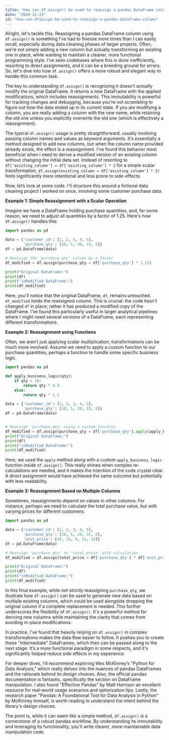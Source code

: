 ```yaml
---
title: "How can df.assign() be used to reassign a pandas DataFrame column?"
date: "2024-12-23"
id: "how-can-dfassign-be-used-to-reassign-a-pandas-dataframe-column"
---
```


Alright, let's tackle this. Reassigning a pandas DataFrame column using `df.assign()` is something I’ve had to finesse more times than I can easily recall, especially during data cleaning phases of larger projects. Often, we’re not simply adding a new column but actually transforming an existing one in place, while wanting to maintain a cleaner, more functional programming style. I’ve seen codebases where this is done inefficiently, resorting to direct assignments, and it can be a breeding ground for errors. So, let's dive into how `df.assign()` offers a more robust and elegant way to handle this common task.

The key to understanding `df.assign()` is recognizing it doesn’t actually modify the original DataFrame. It returns a *new* DataFrame with the applied modifications, which includes reassignments. This immutability is powerful for tracking changes and debugging, because you're not scrambling to figure out how the data ended up in its current state. If you are modifying a column, you are really adding a column with the new name, while retaining the old one unless you explicitly overwrite the old one (which is effectively a reassignment).

The typical `df.assign()` usage is pretty straightforward, usually involving passing column names and values as keyword arguments. It’s essentially a method designed to add new columns, but when the column name provided already exists, the effect is a reassignment. I've found this behavior most beneficial when I need to derive a modified version of an existing column without changing the initial data set. Instead of resorting to `df['existing_column'] = df['existing_column'] * 2` for a simple scalar transformation, `df.assign(existing_column = df['existing_column'] * 2)` feels significantly more intentional and less prone to side-effects.

Now, let’s look at some code. I'll structure this around a fictional data cleaning project I worked on once, involving some customer purchase data.

**Example 1: Simple Reassignment with a Scalar Operation**

Imagine we have a DataFrame holding purchase quantities, and, for some reason, we need to adjust all quantities by a factor of 1.25. Here's how `df.assign()` handles this:

```python
import pandas as pd

data = {'customer_id': [1, 2, 3, 4, 5],
        'purchase_qty': [10, 5, 20, 15, 8]}
df = pd.DataFrame(data)

# Reassign the 'purchase_qty' column by a factor
df_modified = df.assign(purchase_qty = df['purchase_qty'] * 1.25)

print("Original DataFrame:")
print(df)
print("\nModified DataFrame:")
print(df_modified)
```

Here, you'll notice that the original DataFrame, `df`, remains untouched. `df_modified` holds the reassigned column. This is crucial: the code hasn't changed `df` in place; rather it has produced a modified copy of the DataFrame. I’ve found this particularly useful in larger analytical pipelines where I might need several versions of a DataFrame, each representing different transformations.

**Example 2: Reassignment using Functions**

Often, we aren’t just applying scalar multiplication; transformations can be much more involved. Assume we need to apply a custom function to our purchase quantities, perhaps a function to handle some specific business logic.

```python
import pandas as pd

def apply_business_logic(qty):
    if qty > 10:
        return qty * 0.9
    else:
        return qty * 1.1

data = {'customer_id': [1, 2, 3, 4, 5],
        'purchase_qty': [10, 5, 20, 15, 8]}
df = pd.DataFrame(data)


# Reassign 'purchase_qty' using a custom function
df_modified = df.assign(purchase_qty = df['purchase_qty'].apply(apply_business_logic))
print("Original DataFrame:")
print(df)
print("\nModified DataFrame:")
print(df_modified)

```

Here, we used the `apply` method along with a custom `apply_business_logic` function inside `df.assign()`. This really shines when complex re-calculations are needed, and it makes the intention of the code crystal clear. A direct assignment would have achieved the same outcome but potentially with less readability.

**Example 3: Reassignment Based on Multiple Columns**

Sometimes, reassignments depend on values in other columns. For instance, perhaps we need to calculate the total purchase value, but with varying prices for different customers.

```python
import pandas as pd

data = {'customer_id': [1, 2, 3, 4, 5],
        'purchase_qty': [10, 5, 20, 15, 8],
        'unit_price': [10, 15, 8, 12, 14]}
df = pd.DataFrame(data)

# Reassign 'purchase_qty' to 'total_price' with calculation
df_modified = df.assign(total_price = df['purchase_qty'] * df['unit_price'])

print("Original DataFrame:")
print(df)
print("\nModified DataFrame:")
print(df_modified)
```

In this final example, while not *strictly* reassigning `purchase_qty`, we illustrate how `df.assign()` can be used to generate new data based on multiple existing columns, which could be used alongside dropping the original column if a complete replacement is needed. This further underscores the flexibility of `df.assign()`. It's a powerful method for deriving new columns while maintaining the clarity that comes from avoiding in-place modifications.

In practice, I’ve found that heavily relying on `df.assign()` in complex transformations makes the data flow easier to follow. It pushes you to create these "intermediate" DataFrames, which then can be passed along to the next stage. It’s a more functional paradigm in some respects, and it's significantly helped reduce side effects in my experience.

For deeper dives, I’d recommend exploring Wes McKinney’s "Python for Data Analysis," which really delves into the nuances of pandas DataFrames and the rationale behind its design choices. Also, the official pandas documentation is fantastic, specifically the section on DataFrame manipulation. I also found "Effective Pandas" by Matt Harrison an excellent resource for real-world usage scenarios and optimization tips. Lastly, the research paper "Pandas: A Foundational Tool for Data Analysis in Python" by McKinney himself, is worth reading to understand the intent behind the library's design choices.

The point is, while it can seem like a simple method, `df.assign()` is a cornerstone of a robust pandas workflow. By understanding its immutability and leveraging its functionality, you’ll write clearer, more maintainable data manipulation code.
